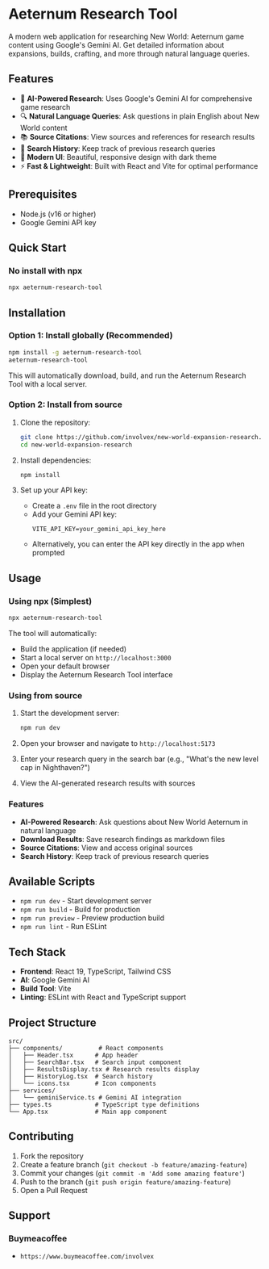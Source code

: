 # Aeternum Research Tool

A modern web application for researching New World: Aeternum game content using Google's Gemini AI. Get detailed information about expansions, builds, crafting, and more through natural language queries.

## Features

- 🤖 **AI-Powered Research**: Uses Google's Gemini AI for comprehensive game research
- 🔍 **Natural Language Queries**: Ask questions in plain English about New World content
- 📚 **Source Citations**: View sources and references for research results
- 📜 **Search History**: Keep track of previous research queries
- 🎨 **Modern UI**: Beautiful, responsive design with dark theme
- ⚡ **Fast & Lightweight**: Built with React and Vite for optimal performance

## Prerequisites

- Node.js (v16 or higher)
- Google Gemini API key

## Quick Start

### No install with npx

```bash
npx aeternum-research-tool
```

## Installation

### Option 1: Install globally (Recommended)

```bash
npm install -g aeternum-research-tool
aeternum-research-tool
```

This will automatically download, build, and run the Aeternum Research Tool with a local server.

### Option 2: Install from source

1. Clone the repository:

   ```bash
   git clone https://github.com/involvex/new-world-expansion-research.git
   cd new-world-expansion-research
   ```

2. Install dependencies:

   ```bash
   npm install
   ```

3. Set up your API key:
   - Create a `.env` file in the root directory
   - Add your Gemini API key:
     ```
     VITE_API_KEY=your_gemini_api_key_here
     ```
   - Alternatively, you can enter the API key directly in the app when prompted

## Usage

### Using npx (Simplest)

```bash
npx aeternum-research-tool
```

The tool will automatically:

- Build the application (if needed)
- Start a local server on `http://localhost:3000`
- Open your default browser
- Display the Aeternum Research Tool interface

### Using from source

1. Start the development server:

   ```bash
   npm run dev
   ```

2. Open your browser and navigate to `http://localhost:5173`

3. Enter your research query in the search bar (e.g., "What's the new level cap in Nighthaven?")

4. View the AI-generated research results with sources

### Features

- **AI-Powered Research**: Ask questions about New World Aeternum in natural language
- **Download Results**: Save research findings as markdown files
- **Source Citations**: View and access original sources
- **Search History**: Keep track of previous research queries

## Available Scripts

- `npm run dev` - Start development server
- `npm run build` - Build for production
- `npm run preview` - Preview production build
- `npm run lint` - Run ESLint

## Tech Stack

- **Frontend**: React 19, TypeScript, Tailwind CSS
- **AI**: Google Gemini AI
- **Build Tool**: Vite
- **Linting**: ESLint with React and TypeScript support

## Project Structure

```
src/
├── components/          # React components
│   ├── Header.tsx      # App header
│   ├── SearchBar.tsx   # Search input component
│   ├── ResultsDisplay.tsx # Research results display
│   ├── HistoryLog.tsx  # Search history
│   └── icons.tsx       # Icon components
├── services/
│   └── geminiService.ts # Gemini AI integration
├── types.ts            # TypeScript type definitions
└── App.tsx             # Main app component
```

## Contributing

1. Fork the repository
2. Create a feature branch (`git checkout -b feature/amazing-feature`)
3. Commit your changes (`git commit -m 'Add some amazing feature'`)
4. Push to the branch (`git push origin feature/amazing-feature`)
5. Open a Pull Request

## Support

### Buymeacoffee

- `https://www.buymeacoffee.com/involvex`
